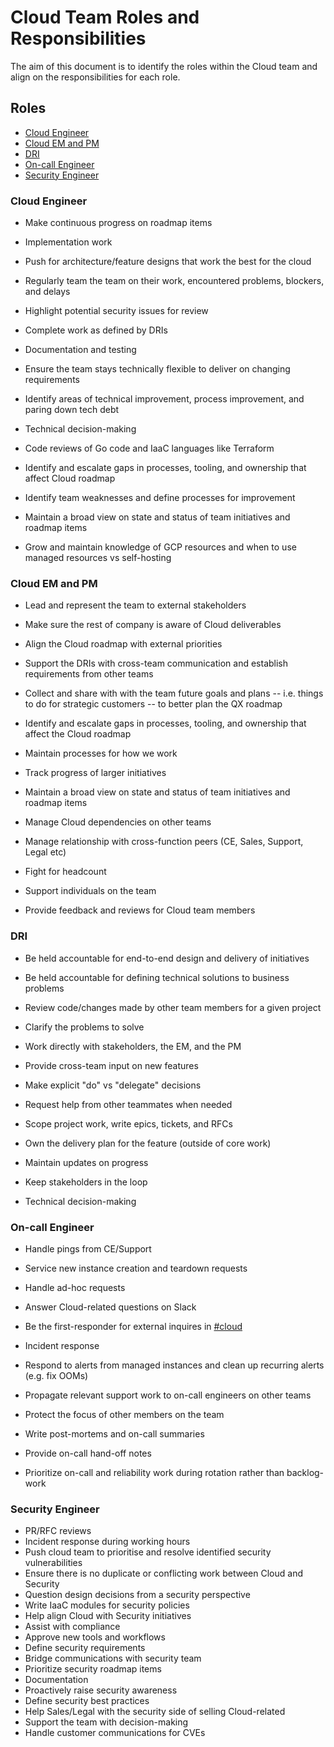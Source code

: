 # Cloud Team Roles and Responsibilities

The aim of this document is to identify the roles within the Cloud team and align on the responsibilities for each role.

## Roles

- [Cloud Engineer](#cloud-engineer)
- [Cloud EM and PM](#cloud-em-and-pm)
- [DRI](#dri)
- [On-call Engineer](#on-call-engineer)
- [Security Engineer](#security-engineer)

### Cloud Engineer

- Make continuous progress on roadmap items
- Implementation work
- Push for architecture/feature designs that work the best for the cloud
- Regularly team the team on their work, encountered problems, blockers, and delays
- Highlight potential security issues for review
- Complete work as defined by DRIs

- Documentation and testing
- Ensure the team stays technically flexible to deliver on changing requirements
- Identify areas of technical improvement, process improvement, and paring down tech debt

- Technical decision-making
- Code reviews of Go code and IaaC languages like Terraform
- Identify and escalate gaps in processes, tooling, and ownership that affect Cloud roadmap
- Identify team weaknesses and define processes for improvement
- Maintain a broad view on state and status of team initiatives and roadmap items
- Grow and maintain knowledge of GCP resources and when to use managed resources vs self-hosting

### Cloud EM and PM

- Lead and represent the team to external stakeholders
- Make sure the rest of company is aware of Cloud deliverables
- Align the Cloud roadmap with external priorities
- Support the DRIs with cross-team communication and establish requirements from other teams
- Collect and share with with the team future goals and plans -- i.e. things to do for strategic customers -- to better plan the QX roadmap

- Identify and escalate gaps in processes, tooling, and ownership that affect the Cloud roadmap

- Maintain processes for how we work
- Track progress of larger initiatives
- Maintain a broad view on state and status of team initiatives and roadmap items
- Manage Cloud dependencies on other teams
- Manage relationship with cross-function peers (CE, Sales, Support, Legal etc)
- Fight for headcount
- Support individuals on the team
- Provide feedback and reviews for Cloud team members

### DRI
- Be held accountable for end-to-end design and delivery of initiatives
- Be held accountable for defining technical solutions to business problems
- Review code/changes made by other team members for a given project
- Clarify the problems to solve
- Work directly with stakeholders, the EM, and the PM
- Provide cross-team input on new features
- Make explicit "do" vs "delegate" decisions
- Request help from other teammates when needed

- Scope project work, write epics, tickets, and RFCs

- Own the delivery plan for the feature (outside of core work)
- Maintain updates on progress
- Keep stakeholders in the loop
- Technical decision-making

### On-call Engineer

- Handle pings from CE/Support
- Service new instance creation and teardown requests
- Handle ad-hoc requests
- Answer Cloud-related questions on Slack
- Be the first-responder for external inquires in [#cloud](https://sourcegraph.slack.com/archives/C03JR7S7KRP)
- Incident response

- Respond to alerts from managed instances and clean up recurring alerts (e.g. fix OOMs)
- Propagate relevant support work to on-call engineers on other teams
- Protect the focus of other members on the team

- Write post-mortems and on-call summaries
- Provide on-call hand-off notes
- Prioritize on-call and reliability work during rotation rather than backlog-work

### Security Engineer

- PR/RFC reviews
- Incident response during working hours
- Push cloud team to prioritise and resolve identified security vulnerabilities
- Ensure there is no duplicate or conflicting work between Cloud and Security
- Question design decisions from a security perspective
- Write IaaC modules for security policies
- Help align Cloud with Security initiatives
- Assist with compliance
- Approve new tools and workflows
- Define security requirements
- Bridge communications with security team
- Prioritize security roadmap items
- Documentation
- Proactively raise security awareness
- Define security best practices
- Help Sales/Legal with the security side of selling Cloud-related
- Support the team with decision-making
- Handle customer communications for CVEs
